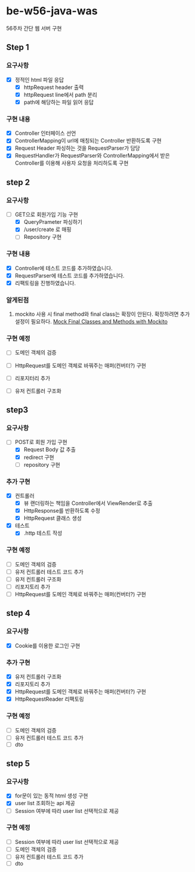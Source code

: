 # be-w56-java-was
56주차 간단 웹 서버 구현

## Step 1

### 요구사항

- [X]  정적인 html 파일 응답
    - [X]  httpRequest header 출력
    - [X]  httpRequest line에서 path 분리
    - [X]  path에 해당하는 파일 읽어 응답

### 구현 내용

- [X] Controller 인터페이스 선언
- [X] ControllerMapping이 url에 매칭되는 Controller 반환하도록 구현
- [X] Request Header 파싱하는 것을 RequestParser가 담당
- [X] RequestHandler가 RequestParser와 ControllerMapping에서 받은 Controller를 이용해 사용자 요청을 처리하도록 구현

## step 2

### 요구사항

- [ ] GET으로 회원가입 기능 구현
  - [X] QueryPrameter 파싱하기
  - [X] /user/create 로 매핑
  - [ ] Repository 구현

### 구현 내용

- [X] Controller에 테스트 코드를 추가하였습니다.
- [X] RequestParser에 테스트 코드를 추가하였습니다.
- [X] 리팩토링을 진행하였습니다.

### 알게된점

1. mockito 사용 시 final method와 final class는 확장이 안된다. 확장하려면 추가 설정이 필요하다. [Mock Final Classes and Methods with Mockito](https://www.baeldung.com/mockito-final)

### 구현 예정

- [ ] 도메인 객체의 검증
- [ ] HttpRequest를 도메인 객체로 바꿔주는 매퍼(컨버터?) 구현
- [ ] 리포지터리 추가
- [ ] 유저 컨트롤러 구조화


## step3

### 요구사항

- [ ] POST로 회원 가입 구현 
  - [X] Request Body 값 추출
  - [X] redirect 구현
  - [ ] repository 구현

### 추가 구현

- [X] 컨트롤러
  - [X] 뷰 랜더링하는 책임을 Controller에서 ViewRender로 추출
  - [X] HttpResponse를 반환하도록 수정
  - [X] HttpRequest 클래스 생성
- [X] 테스트
  - [X] .http 테스트 작성

### 구현 예정

- [ ] 도메인 객체의 검증
- [ ] 유저 컨트롤러 테스트 코드 추가
- [ ] 유저 컨트롤러 구조화
- [ ] 리포지토리 추가
- [ ] HttpRequest를 도메인 객체로 바꿔주는 매퍼(컨버터?) 구현

## step 4

### 요구사항

- [X] Cookie를 이용한 로그인 구현

### 추가 구현

- [X] 유저 컨트롤러 구조화
- [X] 리포지토리 추가
- [X] HttpRequest를 도메인 객체로 바꿔주는 매퍼(컨버터?) 구현
- [X] HttpRequestReader 리팩토링

### 구현 예정

- [ ] 도메인 객체의 검증
- [ ] 유저 컨트롤러 테스트 코드 추가 
- [ ] dto 

## step 5

### 요구사항

- [X] for문이 있는 동적 html 생성 구현
- [X] user list 조회하는 api 제공
- [ ] Session 여부에 따라 user list 선택적으로 제공

### 구현 예정

- [ ] Session 여부에 따라 user list 선택적으로 제공
- [ ] 도메인 객체의 검증
- [ ] 유저 컨트롤러 테스트 코드 추가
- [ ] dto 
